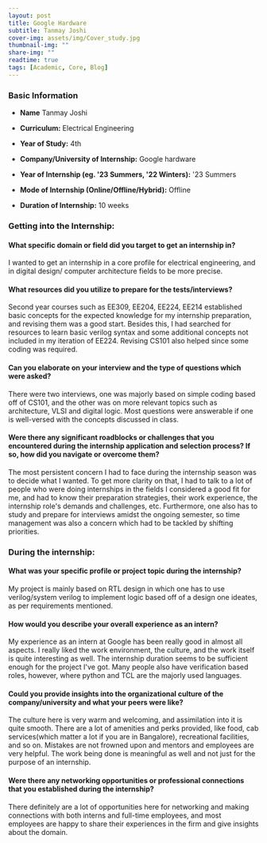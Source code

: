 ```yaml
---
layout: post
title: Google Hardware
subtitle: Tanmay Joshi
cover-img: assets/img/Cover_study.jpg
thumbnail-img: ""
share-img: ""
readtime: true
tags: [Academic, Core, Blog]
---
```


### Basic Information

- **Name** Tanmay Joshi

- **Curriculum:** Electrical Engineering

- **Year of Study:** 4th

- **Company/University of Internship:** Google hardware

- **Year of Internship (eg. \'23 Summers, \'22 Winters):** '23 Summers

- **Mode of Internship (Online/Offline/Hybrid):** Offline

- **Duration of Internship:** 10 weeks

### Getting into the Internship:

#### What specific domain or field did you target to get an internship in?

I wanted to get an internship in a core profile for electrical
engineering, and in digital design/ computer architecture fields to be
more precise.

#### What resources did you utilize to prepare for the tests/interviews?

Second year courses such as EE309, EE204, EE224, EE214 established basic
concepts for the expected knowledge for my internship preparation, and
revising them was a good start. Besides this, I had searched for
resources to learn basic verilog syntax and some additional concepts not
included in my iteration of EE224. Revising CS101 also helped since some
coding was required.

#### Can you elaborate on your interview and the type of questions which were asked?

There were two interviews, one was majorly based on simple coding based
off of CS101, and the other was on more relevant topics such as
architecture, VLSI and digital logic. Most questions were answerable if
one is well-versed with the concepts discussed in class.

#### Were there any significant roadblocks or challenges that you encountered during the internship application and selection process? If so, how did you navigate or overcome them?

The most persistent concern I had to face during the internship season
was to decide what I wanted. To get more clarity on that, I had to talk
to a lot of people who were doing internships in the fields I considered
a good fit for me, and had to know their preparation strategies, their
work experience, the internship role's demands and challenges, etc.
Furthermore, one also has to study and prepare for interviews amidst the
ongoing semester, so time management was also a concern which had to be
tackled by shifting priorities.

### During the internship:

#### What was your specific profile or project topic during the internship?

My project is mainly based on RTL design in which one has to use
verilog/system verilog to implement logic based off of a design one
ideates, as per requirements mentioned.

#### How would you describe your overall experience as an intern?

My experience as an intern at Google has been really good in almost all
aspects. I really liked the work environment, the culture, and the work
itself is quite interesting as well. The internship duration seems to be
sufficient enough for the project I've got. Many people also have
verification based roles, however, where python and TCL are the majorly
used languages.

#### Could you provide insights into the organizational culture of the company/university and what your peers were like?

The culture here is very warm and welcoming, and assimilation into it is
quite smooth. There are a lot of amenities and perks provided, like
food, cab services(which matter a lot if you are in Bangalore),
recreational facilities, and so on. Mistakes are not frowned upon and
mentors and employees are very helpful. The work being done is
meaningful as well and not just for the purpose of an internship.

#### Were there any networking opportunities or professional connections that you established during the internship?

There definitely are a lot of opportunities here for networking and
making connections with both interns and full-time employees, and most
employees are happy to share their experiences in the firm and give
insights about the domain.
